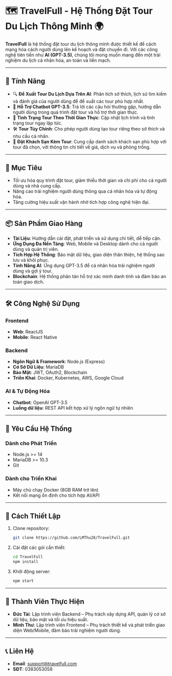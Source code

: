
# 🗺️ TravelFull - Hệ Thống Đặt Tour Du Lịch Thông Minh 🌍

**TravelFull** là hệ thống đặt tour du lịch thông minh được thiết kế để cách mạng hóa cách người dùng lên kế hoạch và đặt chuyến đi. Với các công nghệ tiên tiến như **AI (GPT-3.5)**, chúng tôi mong muốn mang đến một trải nghiệm du lịch cá nhân hóa, an toàn và liền mạch.

---

## 🚀 Tính Năng

- 🔍 **Đề Xuất Tour Du Lịch Dựa Trên AI**: Phân tích sở thích, lịch sử tìm kiếm và đánh giá của người dùng để đề xuất các tour phù hợp nhất.
- 🤖 **Hỗ Trợ Chatbot GPT-3.5**: Trả lời các câu hỏi thường gặp, hướng dẫn người dùng trong quá trình đặt tour và hỗ trợ thời gian thực.
- 📅 **Tình Trạng Tour Theo Thời Gian Thực**: Cập nhật lịch trình và tình trạng tour ngay lập tức.
- 🛠️ **Tour Tùy Chỉnh**: Cho phép người dùng tạo tour riêng theo sở thích và nhu cầu cá nhân.
- 🏨 **Đặt Khách Sạn Kèm Tour**: Cung cấp danh sách khách sạn phù hợp với tour đã chọn, với thông tin chi tiết về giá, dịch vụ và phòng trống.

---

## 🎯 Mục Tiêu

- Tối ưu hóa quy trình đặt tour, giảm thiểu thời gian và chi phí cho cả người dùng và nhà cung cấp.
- Nâng cao trải nghiệm người dùng thông qua cá nhân hóa và tự động hóa.
- Tăng cường hiệu suất vận hành nhờ tích hợp công nghệ hiện đại.

---

## 📦 Sản Phẩm Giao Hàng

- **Tài Liệu**: Hướng dẫn cài đặt, phát triển và sử dụng chi tiết, dễ tiếp cận.
- **Ứng Dụng Đa Nền Tảng**: Web, Mobile và Desktop dành cho cả người dùng và quản trị viên.
- **Tích Hợp Hệ Thống**: Bảo mật dữ liệu, giao diện thân thiện, hệ thống sao lưu và khôi phục.
- **Tính Năng AI**: Ứng dụng GPT-3.5 để cá nhân hóa trải nghiệm người dùng và gợi ý tour.
- **Blockchain**: Hệ thống phân tán hỗ trợ xác minh danh tính và đảm bảo an toàn giao dịch.

---

## 🛠️ Công Nghệ Sử Dụng

### **Frontend**
- **Web**: ReactJS
- **Mobile**: React Native

### **Backend**
- **Ngôn Ngữ & Framework**: Node.js (Express)
- **Cơ Sở Dữ Liệu**: MariaDB
- **Bảo Mật**: JWT, OAuth2, Blockchain
- **Triển Khai**: Docker, Kubernetes, AWS, Google Cloud

### **AI & Tự Động Hóa**
- **Chatbot**: OpenAI GPT-3.5
- **Luồng dữ liệu**: REST API kết hợp xử lý ngôn ngữ tự nhiên

---

## 🌟 Yêu Cầu Hệ Thống

### **Dành cho Phát Triển**
- Node.js >= 14
- MariaDB >= 10.3
- Git

### **Dành cho Triển Khai**
- Máy chủ chạy Docker (8GB RAM trở lên)
- Kết nối mạng ổn định cho tích hợp AI/API

---

## 📖 Cách Thiết Lập

1. Clone repository:
   ```bash
   git clone https://github.com/LMThu28/TravelFull.git
   ```
2. Cài đặt các gói cần thiết:
   ```bash
   cd TravelFull
   npm install
   ```
3. Khởi động server:
   ```bash
   npm start
   ```

---

## 👥 Thành Viên Thực Hiện

- **Đức Tài**: Lập trình viên Backend – Phụ trách xây dựng API, quản lý cơ sở dữ liệu, bảo mật và tối ưu hiệu suất.
- **Minh Thư**: Lập trình viên Frontend – Phụ trách thiết kế và phát triển giao diện Web/Mobile, đảm bảo trải nghiệm người dùng.

---

## 📞 Liên Hệ

- **Email**: support@travelfull.com  
- **SĐT**: 0383053058
